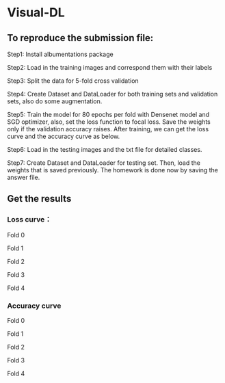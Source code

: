 # Visual-DL

## To reproduce the submission file:

Step1: Install albumentations package 

Step2: Load in the training images and correspond them with their labels

Step3: Split the data for 5-fold cross validation

Step4: Create Dataset and DataLoader for both training sets and validation sets, also do some augmentation.

Step5: Train the model for 80 epochs per fold with Densenet model and SGD optimizer, also, set the loss function to focal loss. Save the weights only if the validation accuracy raises. After training, we can get the loss curve and the accuracy curve as below.

Step6: Load in the testing images and the txt file for detailed classes.

Step7: Create Dataset and DataLoader for testing set. Then, load the weights that is saved previously. The homework is done now by saving the answer file.

## Get the results

### Loss curve：

Fold 0
 
Fold 1
 
Fold 2
 
Fold 3
 
Fold 4
 
### Accuracy curve

Fold 0 
 
Fold 1
 
Fold 2
 
Fold 3
 
Fold 4
 
